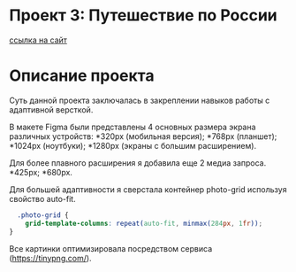 # Проект 3: Путешествие по России

[ссылка на сайт](https://belkaksu.github.io/russian-travel/)

# Описание проекта

  Суть данной проекта заключалась в закреплении навыков работы с адаптивной версткой.


  В макете Figma были представлены 4 основных размера экрана различных устройств:
    *320px (мобильная версия);
    *768px (планшет);
    *1024px (ноутбуки);
    *1280px (экраны с большим расширением).

  Для более плавного расширения я добавила еще 2 медиа запроса.
    *425px;
    *680px.


  Для большей адаптивности я сверстала контейнер photo-grid используя свойство auto-fit.

  ```css
    .photo-grid {
      grid-template-columns: repeat(auto-fit, minmax(284px, 1fr));
  }
  ```

  Все картинки оптимизировала посредством сервиса (https://tinypng.com/).








